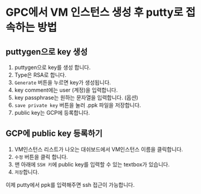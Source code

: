 # GPC에서 VM 인스턴스 생성 후 putty로 접속하는 방법

## puttygen으로 key 생성

1. puttygen으로 key를 생성 합니다.
1. Type은 RSA로 합니다.
1. `Generate` 버튼을 누르면 key가 생성됩니다.
1. key comment에는 user (계정)을 입력합니다.
1. key passphrase는 원하는 문자열을 입력합니다. (옵션)
1. `save private key` 버튼을 눌러 .ppk 파일을 저장합니다.
1. public key는 GCP에 등록합니다.

## GCP에 public key 등록하기

1. VM인스턴스 리스트가 나오는 대쉬보드에서 VM인스턴스 이름을 클릭합니다.
1. `수정` 버튼을 클릭 합니다.
1. 맨 아래에 `SSH 키`에 public key를 입력할 수 있는 textbox가 있습니다.
1. `저장`합니다.

이제 putty에서 ppk를 입력해주면 ssh 접근이 가능합니다.